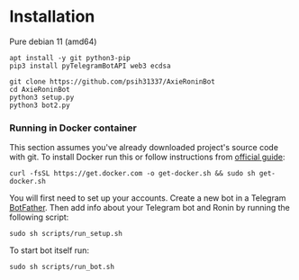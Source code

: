 # Installation
Pure debian 11 (amd64)
```
apt install -y git python3-pip
pip3 install pyTelegramBotAPI web3 ecdsa

git clone https://github.com/psih31337/AxieRoninBot
cd AxieRoninBot
python3 setup.py
python3 bot2.py
```

### Running in Docker container

This section assumes you've already downloaded project's source code with git.
To install Docker run this or follow instructions from [official guide](https://docs.docker.com/engine/install/):
```shell
curl -fsSL https://get.docker.com -o get-docker.sh && sudo sh get-docker.sh
```

You will first need to set up your accounts.
Create a new bot in a Telegram [BotFather](https://t.me/BotFather).
Then add info about your Telegram bot and Ronin by running the following script:
```shell
sudo sh scripts/run_setup.sh
```

To start bot itself run:
```shell
sudo sh scripts/run_bot.sh
```
